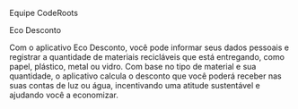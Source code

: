 Equipe CodeRoots


Eco Desconto

Com o aplicativo Eco Desconto, você pode informar seus dados pessoais e registrar a quantidade de materiais recicláveis que está entregando, como papel, plástico, metal ou vidro. Com base no tipo de material e sua quantidade, o aplicativo calcula o desconto que você poderá receber nas suas contas de luz ou água, incentivando uma atitude sustentável e ajudando você a economizar.
